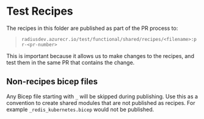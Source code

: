 # Test Recipes

The recipes in this folder are published as part of the PR process to:

> `radiusdev.azurecr.io/test/functional/shared/recipes/<filename>:pr-<pr-number>`

This is important because it allows us to make changes to the recipes, and test them in the same PR that contains the change.

## Non-recipes bicep files

Any Bicep file starting with `_` will be skipped during publishing. Use this as a convention to create shared modules that are not published as recipes. For example `_redis_kubernetes.bicep` would not be published.